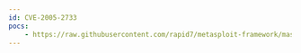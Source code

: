 ```yaml
---
id: CVE-2005-2733
pocs:
    - https://raw.githubusercontent.com/rapid7/metasploit-framework/master/modules/exploits/unix/webapp/sphpblog_file_upload.rb
---
```

